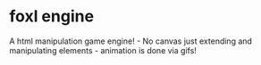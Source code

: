 # foxl engine
A html manipulation game engine! - No canvas just extending and manipulating elements - animation is done via gifs!
